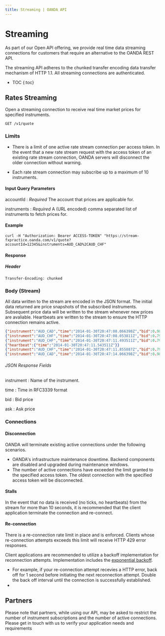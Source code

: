 ```yaml
---
title: Streaming | OANDA API
---
```


# Streaming

As part of our Open API offering, we provide real time data streaming connections for customers that require an alternative to the OANDA REST API. 

The streaming API adheres to the chunked transfer encoding data transfer mechanism of HTTP 1.1.  All streaming connections are authenticated.

* TOC
{:toc}

## Rates Streaming

Open a streaming connection to receive real time market prices for specified instruments.


    GET /v1/quote

### Limits

* There is a limit of one active rate stream connection per access token.  In the event that a new rate stream request with the access token of an existing rate stream connection, OANDA servers will disconnect the older connection without warning.

* Each rate stream connection may subscribe up to a maximum of 10 instruments.

#### Input Query Parameters

accountId
: _Required_ The account that prices are applicable for.

instruments
: _Required_ A (URL encoded) comma separated list of instruments to fetch prices for. 


#### Example

    curl -H "Authorization: Bearer ACCESS-TOKEN" "https://stream-fxpractice.oanda.com/v1/quote?accountId=12345&instruments=AUD_CAD%2CAUD_CHF"

#### Response

##### Header

~~~Header
Transfer-Encoding: chunked
~~~

### Body (Stream)

All data written to the stream are encoded in the JSON format.
The initial data returned are price snapshots of the subscribed instruments.  Subsequent price data will be written to the stream whenever new prices are avaliable.
Heartbeats are written to the stream to ensure the HTTP connection remains active.

~~~json
{"instrument":"AUD_CAD","time":"2014-01-30T20:47:08.066398Z","bid":0.98114,"ask":0.98139}
{"instrument":"AUD_CHF","time":"2014-01-30T20:47:08.053811Z","bid":0.79353,"ask":0.79382}
{"instrument":"AUD_CHF","time":"2014-01-30T20:47:11.493511Z","bid":0.79355,"ask":0.79387}
{"heartbeat":{"time":"2014-01-30T20:47:11.543511Z"}}
{"instrument":"AUD_CHF","time":"2014-01-30T20:47:11.855887Z","bid":0.79357,"ask":0.79390}
{"instrument":"AUD_CAD","time":"2014-01-30T20:47:14.066398Z","bid":0.98112,"ask":0.98138}
~~~

###### JSON Response Fields

instrument
: Name of the instrument.

time
: Time in RFC3339 format

bid
: Bid price

ask
: Ask price

### Connections

#### Disconnection

OANDA will terminate existing active connections under the following scenarios.

* OANDA's infrastructure maintenance downtime. Backend components are disabled and upgraded during maintenance windows.
* The number of active connections have exceeded the limit granted to the specified access token.  The oldest connection with the specified access token will be disconnected.

#### Stalls

In the event that no data is received (no ticks, no heartbeats) from the stream for more than 10 seconds, it is recommended that the client application terminate the connection and re-connect.  

#### Re-connection

There is a re-connection rate limit in place and is enforced.  Clients whose re-connection attempts exceeds this limit will receive HTTP 429 error responses.  

Client applications are recommended to utilize a backoff implementation for reconnection attempts.  Implementation includes the [exponential backoff](http://en.wikipedia.org/wiki/Exponential_backoff).  

* For example, if your re-connection attempt recevies a HTTP error, back off for 1 second before initiating the next reconnection attempt.  Double the back off interval until the connection is successfully established.
* 

## Partners

Please note that partners, while using our API, may be asked to restrict the number of instrument subscriptions and the number of active connections.  Please get in touch with us to verify your application needs and requirements

